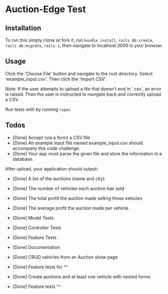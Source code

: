 # Auction-Edge Test

## Installation

To run this simply clone or fork it, run `bundle install`, `rails db:create`, `rails db:migrate`, `rails s`, then navigate to localhost:3000 in your browser.

## Usage

Click the 'Choose File' button and navigate to the root directory. Select 'example_input.csv'. Then click the 'Import CSV'.

Note: If the user attempts to upload a file that doesn't end in '.csv', an error is raised. Then the user is instructed to navigate back and correctly upload a CSV.

Run tests with by running `rspec`

## Todos
- [Done] Accept (via a form) a CSV file
- [Done] An example input file named example_input.csv should accompany this code challenge.
- [Done] Your app must parse the given file and store the information in a database.

After upload, your application should output:
- [Done] A list of the auctions (name and city)
- [Done] The number of vehicles each auction has sold
- [Done] The total profit the auction made selling those vehicles
- [Done] The average profit the auction made per vehicle.


- [Done] Model Tests
- [Done] Controller Tests
- [Done] Feature Tests
- [Done] Documentation

- [Done] CRUD vehicles from an Auction show page
- [Done] Feature tests for ^^
- [Done] Create auctions and at least one vehicle with nested forms
- [Done] Feature tests ^^
